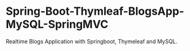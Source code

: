 # Spring-Boot-Thymleaf-BlogsApp-MySQL-SpringMVC
Realtime Blogs Application with Springboot, Thymeleaf and MySQL.
